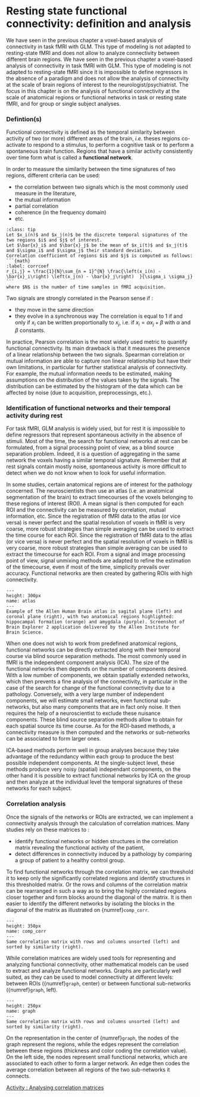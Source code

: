 # Resting state functional connectivity: definition and analysis

We have seen in the previous chapter a voxel-based analysis of connectivity in task fMRI with GLM. This type of modeling is not adapted to resting-state fMRI and does not allow to analyze connectivity between different brain regions. We have seen in the previous chapter a voxel-based analysis of connectivity in task fMRI with GLM. This type of modeling is not adapted to resting-state fMRI since it is impossible to define regressors in the absence of a paradigm and does not allow the analysis of connectivity at the scale of brain regions of interest to the neurologist/psychiatrist. The focus in this chapter is on the analysis of functional connectivity at the scale of anatomical regions or functional networks in task or resting state fMRI, and for group or single subject analyses.

### Defintion(s)
Functional connectivity is defined as the temporal similarity between activity of two (or more) different areas of the brain, *i.e.* theses regions co-activate to respond to a stimulus, to perform a cognitive task or to perform a spontaneous brain function. Regions that have a similar activity consistently over time form what is called a **functional network**.

In order to measure the similarity between the time signatures of two regions, different criteria can be used:
* the correlation between two signals which is the most commonly used measure in the literature,
* the mutual information
* partial correlation
* coherence (in the frequency domain)
* etc.

`````{admonition} Connectivity as Pearson correlation coefficient
:class: tip
Let $x_i(n)$ and $x_j(n)$ be the discrete temporal signatures of the two regions $i$ and $j$ of interest.
Let $\bar{x}_i$ and $\bar{x}_j$ be the mean of $x_i(t)$ and $x_j(t)$ and $\sigma_i$ and $\sigma_j$ their standard deviation.
Correlation coefficient of regions $i$ and $j$ is computed as follows:
```{math}
:label: corrcoef
r_{i,j} = \frac{1}{N}\sum_{n = 1}^{N} \frac{\left(x_i(n) - \bar{x}_i\right) \left(x_j(n) - \bar{x}_j\right)  }{\sigma_i \sigma_j}
```
where $N$ is the number of time samples in fMRI acquisition.

`````

Two signals are strongly correlated in the Pearson sense if :
* they move in the same direction
* they evolve in a synchronous way
The correlation is equal to 1 if and only if $x_i$ can be written proportionally to $x_j$, i.e. if $x_i = \alpha x_j + \beta$ with $\alpha$ and $\beta$ constants.


In practice, Pearson correlation is the most widely used metric to quantify functional connectivity. Its main drawback is that it measures the presence of a linear relationship between the two signals. Spearman correlation or mutual information are able to capture non linear relationship but have their own limitations, in particular for further statistical analysis of connectivity. For example, the mutual information needs to be estimated, making assumptions on the distribution of the values taken by the signals. The distribution can be estimated by the histogram of the data which can be affected by noise (due to acquisition, preprocessings, etc.).

### Identification of functional networks and their temporal activity during rest

For task fMRI, GLM analysis is widely used, but for rest it is impossible to define regressors that represent spontaneous activity in the absence of stimuli. Most of the time, the search for functional networks at rest can be formulated, from a signal processing point of view, as a blind source separation problem. Indeed, it is a question of aggregating in the same network the voxels having a similar temporal signature. Remember that at rest signals contain mostly noise, spontaneous activity is more difficult to detect when we do not know when to look for useful information.

In some studies, certain anatomical regions are of interest for the pathology concerned. The neuroscientists then use an atlas (i.e. an anatomical segmentation of the brain) to extract timecourses of the voxels belonging to these regions of interest (ROI). A mean signal is then computed for each ROI and the connectivity can be measured by correlation, mutual information, etc. Since the registration of fMRI data to the atlas (or vice versa) is never perfect and the spatial resolution of voxels in fMRI is very coarse, more robust strategies than simple averaging can be used to extract the time course for each ROI. Since the registration of fMRI data to the atlas (or vice versa) is never perfect and the spatial resolution of voxels in fMRI is very coarse, more robust strategies than simple averaging can be used to extract the timecourse for each ROI. From a signal and image processing point of view, signal unmixing methods are adapted to refine the estimation of the timecourse, even if most of the time, simplicity prevails over accuracy. Functional networks are then created by gathering ROIs with high connectivity.


```{figure} /images/atlas.png
---
height: 300px
name: atlas
---
Example of the Allen Human Brain atlas in sagital plane (left) and coronal plane (right), with two anatomical regions highlighted: hippocampal formation (orange) and amygdala (purple). Screenshot of Brain Explorer 2 application delivered by the Allen Institute for Brain Science.
```

When one does not wish to work from predefined anatomical regions, functional networks can be directly extracted along with their temporal course via blind source separation methods. The most commonly used in fMRI is the independent component analysis (ICA). The size of the functional networks then depends on the number of components desired. With a low number of components, we obtain spatially extended networks, which then prevents a fine analysis of the connectivity, in particular in the case of the search for change of the functional connectivity due to a pathology. Conversely, with a very large number of independent components, we will estimate small networks, even functional sub-networks, but also many components that are in fact only noise. It then requires the help of a neuroscientist to exclude these nuisance components.
These blind source separation methods allow to obtain for each spatial source its time course. As for the ROI-based methods, a connectivity measure is then computed and the networks or sub-networks can be associated to form larger ones.

ICA-based methods perform well in group analyses because they take advantage of the redundancy within each group to produce the best possible independent components. At the single-subject level, these methods produce very noisy (spatial) independant components, on the other hand it is possible to extract functional networks by ICA on the group and then analyze at the individual level the temporal signatures of these networks for each subject.


### Correlation analysis

Once the signals of the networks or ROIs are extracted, we can implement a connectivity analysis through the calculation of correlation matrices. Many studies rely on these matrices to :
* identify functional networks or hidden structures in the correlation matrix revealing the functional activity of the patient,
* detect differences in connectivity induced by a pathology by comparing a group of patient to a healthy control group.

To find functional networks through the correlation matrix, we can threshold it to keep only the significantly correlated regions and identify structures in this thresholded matrix. Or the rows and columns of the correlation matrix can be rearranged in such a way as to bring the highly correlated regions closer together and form blocks around the diagonal of the matrix. It is then easier to identify the different networks by isolating the blocks in the diagonal of the matrix as illustrated on {numref}`comp_corr`.

```{figure} /images/comp_corr.png
---
height: 350px
name: comp_corr
---
Same correlation matrix with rows and columns unsorted (left) and sorted by similarity (right).
```

While correlation matrices are widely used tools for representing and analyzing functional connectivity, other mathematical models can be used to extract and analyze functional networks. Graphs are particularly well suited, as they can be used to model connectivity at different levels: between ROIs ({numref}`graph`, center) or between functional sub-networks ({numref}`graph`, left).

```{figure} /images/graphe.png
---
height: 250px
name: graph
---
Same correlation matrix with rows and columns unsorted (left) and sorted by similarity (right).
```

On the representation in the center of {numref}`graph`, the nodes of the graph represent the regions, while the edges represent the correlation between these regions (thickness and color coding the correlation value). On the left side, the nodes represent small functional networks, which are associated to each other to form a larger network. An edge then codes the average correlation between all regions of the two sub-networks it connects. 

[Activity : Analysing correlation matrices](https://moodle.unistra.fr/mod/quiz/view.php?id=627410)


